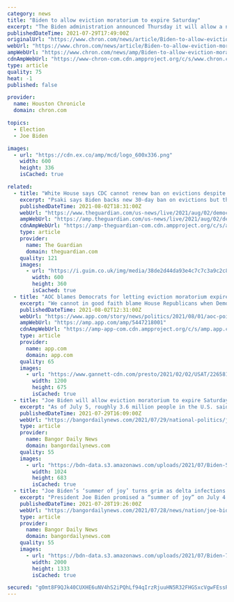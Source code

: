 ```yaml
---
category: news
title: "Biden to allow eviction moratorium to expire Saturday"
excerpt: "The Biden administration announced Thursday it will allow a nationwide ban on evictions to expire Saturday, arguing that its hands are tied after the Supreme Court signaled the moratorium would only be extended until the end of the month."
publishedDateTime: 2021-07-29T17:49:00Z
originalUrl: "https://www.chron.com/news/article/Biden-to-allow-eviction-moratorium-to-expire-16348971.php"
webUrl: "https://www.chron.com/news/article/Biden-to-allow-eviction-moratorium-to-expire-16348971.php"
ampWebUrl: "https://www.chron.com/news/amp/Biden-to-allow-eviction-moratorium-to-expire-16348971.php"
cdnAmpWebUrl: "https://www-chron-com.cdn.ampproject.org/c/s/www.chron.com/news/amp/Biden-to-allow-eviction-moratorium-to-expire-16348971.php"
type: article
quality: 75
heat: -1
published: false

provider:
  name: Houston Chronicle
  domain: chron.com

topics:
  - Election
  - Joe Biden

images:
  - url: "https://cdn.ex.co/amp/mcd/logo_600x336.png"
    width: 600
    height: 336
    isCached: true

related:
  - title: "White House says CDC cannot renew ban on evictions despite Biden support – live"
    excerpt: "Psaki says Biden backs new 30-day ban on evictions but that the CDC ‘as been unable to find legal authority for a new moratorium’ – follow the latest news"
    publishedDateTime: 2021-08-02T18:31:00Z
    webUrl: "https://www.theguardian.com/us-news/live/2021/aug/02/democrats-us-politics-live-covid-coronavirus-joe-biden?page=with:block-610812418f0892081f6ca1fa"
    ampWebUrl: "https://amp.theguardian.com/us-news/live/2021/aug/02/democrats-us-politics-live-covid-coronavirus-joe-biden"
    cdnAmpWebUrl: "https://amp-theguardian-com.cdn.ampproject.org/c/s/amp.theguardian.com/us-news/live/2021/aug/02/democrats-us-politics-live-covid-coronavirus-joe-biden"
    type: article
    provider:
      name: The Guardian
      domain: theguardian.com
    quality: 121
    images:
      - url: "https://i.guim.co.uk/img/media/38de2d44da93e4c7c7c3a9c2c8f4c69212dcb1f1/0_0_6532_3920/master/6532.jpg?width=300&quality=45&auto=format&fit=max&dpr=2&s=9377ef7245d09e49ce0da1137b52af3a"
        width: 600
        height: 360
        isCached: true
  - title: "AOC blames Democrats for letting eviction moratorium expire, says Biden wasn't 'forthright'"
    excerpt: "We cannot in good faith blame House Republicans when Democrats have the majority,' New York Rep. Ocasio-Cortez said Sunday."
    publishedDateTime: 2021-08-02T12:31:00Z
    webUrl: "https://www.app.com/story/news/politics/2021/08/01/aoc-points-democrats-biden-letting-eviction-moratorium-expire/5447218001/"
    ampWebUrl: "https://amp.app.com/amp/5447218001"
    cdnAmpWebUrl: "https://amp-app-com.cdn.ampproject.org/c/s/amp.app.com/amp/5447218001"
    type: article
    provider:
      name: app.com
      domain: app.com
    quality: 65
    images:
      - url: "https://www.gannett-cdn.com/presto/2021/02/02/USAT/226581c8-4dfb-47e7-b88a-bb4301b3b749-Alexandria_Ocasio-Cortez_14.JPG?auto=webp&crop=1280,720,x0,y23&format=pjpg&width=1200"
        width: 1200
        height: 675
        isCached: true
  - title: "Joe Biden will allow eviction moratorium to expire Saturday"
    excerpt: "As of July 5, roughly 3.6 million people in the U.S. said they faced eviction in the next two months, according to the U.S. Census Bureau."
    publishedDateTime: 2021-07-29T16:09:00Z
    webUrl: "https://bangordailynews.com/2021/07/29/national-politics/joe-biden-will-allow-eviction-moratorium-to-expire-saturday/"
    type: article
    provider:
      name: Bangor Daily News
      domain: bangordailynews.com
    quality: 55
    images:
      - url: "https://bdn-data.s3.amazonaws.com/uploads/2021/07/Biden-5.jpg"
        width: 1024
        height: 683
        isCached: true
  - title: "Joe Biden’s ‘summer of joy’ turns grim as delta infections skyrocket"
    excerpt: "President Joe Biden promised a “summer of joy” on July 4 as he declared America’s independence from COVID-19. Three weeks later that sense of victory is evaporating in the face of a resurgent pandemic."
    publishedDateTime: 2021-07-28T19:26:00Z
    webUrl: "https://bangordailynews.com/2021/07/28/news/nation/joe-bidens-summer-of-joy-turns-grim-as-delta-infections-skyrocket/"
    type: article
    provider:
      name: Bangor Daily News
      domain: bangordailynews.com
    quality: 55
    images:
      - url: "https://bdn-data.s3.amazonaws.com/uploads/2021/07/Biden-7.jpg"
        width: 2000
        height: 1333
        isCached: true

secured: "g0mt8F9QJk40CUXHE6uNV4hS2iPQhLf94qIrzRjuuHN5R32FHGSxcVgwFEssRQOVe2YTBf1b0UJF6YsD4HyMB1n96IarWb1HP5TuoVSPzcD8EJJKS5eHukb+eZF7YTeoCzstoJWKtwuLHL/Cvn5a8+FF+rH2m/gN+VaJNmSJcaonr2K8rmXaYRmZUso19bwmANxbGi+VyLa0w0lupDPlvT61Tvlx7g1n6pkWSyBEdHFCQUfzXAdp9JleTXQIiSVunucZ+XmK0zzEf2Wf7t8ppRYuETaJztmzhINR5f+1NKgfO6bpCDcnOOGzAHcH2yDbQraMMUAZrSlNd89wddlJxNgLPnVUT7SXe2krBuKqXOU=;tczD9j3gAcWPMvrBBSsWUg=="
---
```


